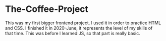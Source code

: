 # The-Coffee-Project
This was my first bigger frontend project. I used it in order to practice HTML and CSS. I finished it in 2020-June, it represents the level of my skills of that time. This was before I learned JS, so that part is really basic.
